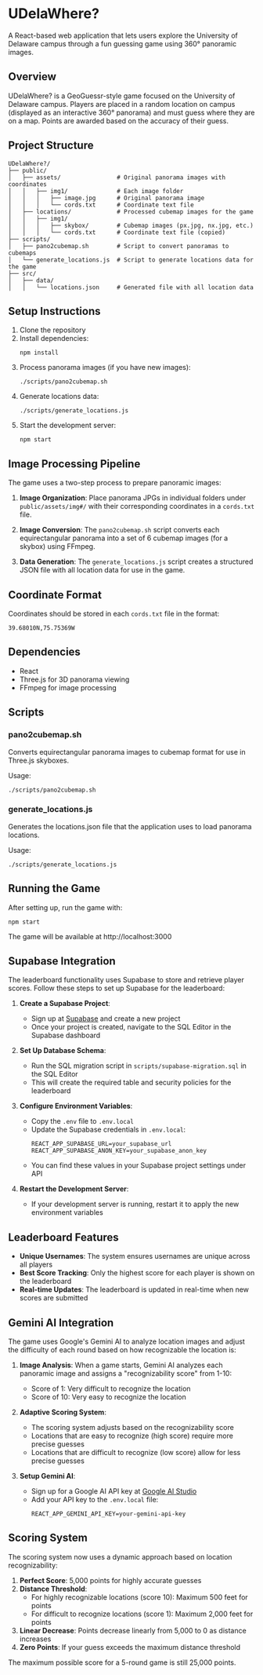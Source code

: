 # UDelaWhere?

A React-based web application that lets users explore the University of Delaware campus through a fun guessing game using 360° panoramic images.

## Overview

UDelaWhere? is a GeoGuessr-style game focused on the University of Delaware campus. Players are placed in a random location on campus (displayed as an interactive 360° panorama) and must guess where they are on a map. Points are awarded based on the accuracy of their guess.

## Project Structure

```
UDelaWhere?/
├── public/
│   ├── assets/                # Original panorama images with coordinates
│   │   ├── img1/              # Each image folder 
│   │   │   ├── image.jpg      # Original panorama image
│   │   │   └── cords.txt      # Coordinate text file
│   ├── locations/             # Processed cubemap images for the game
│   │   ├── img1/
│   │   │   ├── skybox/        # Cubemap images (px.jpg, nx.jpg, etc.)
│   │   │   └── cords.txt      # Coordinate text file (copied)
├── scripts/
│   ├── pano2cubemap.sh        # Script to convert panoramas to cubemaps
│   └── generate_locations.js  # Script to generate locations data for the game
├── src/
│   ├── data/
│   │   └── locations.json     # Generated file with all location data
```

## Setup Instructions

1. Clone the repository
2. Install dependencies:
   ```
   npm install
   ```
3. Process panorama images (if you have new images):
   ```
   ./scripts/pano2cubemap.sh
   ```
4. Generate locations data:
   ```
   ./scripts/generate_locations.js
   ```
5. Start the development server:
   ```
   npm start
   ```

## Image Processing Pipeline

The game uses a two-step process to prepare panoramic images:

1. **Image Organization**: Place panorama JPGs in individual folders under `public/assets/img#/` with their corresponding coordinates in a `cords.txt` file.

2. **Image Conversion**: The `pano2cubemap.sh` script converts each equirectangular panorama into a set of 6 cubemap images (for a skybox) using FFmpeg.

3. **Data Generation**: The `generate_locations.js` script creates a structured JSON file with all location data for use in the game.

## Coordinate Format

Coordinates should be stored in each `cords.txt` file in the format:
```
39.68010N,75.75369W
```

## Dependencies

- React
- Three.js for 3D panorama viewing
- FFmpeg for image processing

## Scripts

### pano2cubemap.sh

Converts equirectangular panorama images to cubemap format for use in Three.js skyboxes.

Usage:
```
./scripts/pano2cubemap.sh
```

### generate_locations.js

Generates the locations.json file that the application uses to load panorama locations.

Usage:
```
./scripts/generate_locations.js
```

## Running the Game

After setting up, run the game with:
```
npm start
```

The game will be available at http://localhost:3000 

## Supabase Integration

The leaderboard functionality uses Supabase to store and retrieve player scores. Follow these steps to set up Supabase for the leaderboard:

1. **Create a Supabase Project**:
   - Sign up at [Supabase](https://supabase.com/) and create a new project
   - Once your project is created, navigate to the SQL Editor in the Supabase dashboard

2. **Set Up Database Schema**:
   - Run the SQL migration script in `scripts/supabase-migration.sql` in the SQL Editor
   - This will create the required table and security policies for the leaderboard

3. **Configure Environment Variables**:
   - Copy the `.env` file to `.env.local`
   - Update the Supabase credentials in `.env.local`:
     ```
     REACT_APP_SUPABASE_URL=your_supabase_url
     REACT_APP_SUPABASE_ANON_KEY=your_supabase_anon_key
     ```
   - You can find these values in your Supabase project settings under API

4. **Restart the Development Server**:
   - If your development server is running, restart it to apply the new environment variables

## Leaderboard Features

- **Unique Usernames**: The system ensures usernames are unique across all players
- **Best Score Tracking**: Only the highest score for each player is shown on the leaderboard
- **Real-time Updates**: The leaderboard is updated in real-time when new scores are submitted 

## Gemini AI Integration

The game uses Google's Gemini AI to analyze location images and adjust the difficulty of each round based on how recognizable the location is:

1. **Image Analysis**: When a game starts, Gemini AI analyzes each panoramic image and assigns a "recognizability score" from 1-10:
   - Score of 1: Very difficult to recognize the location
   - Score of 10: Very easy to recognize the location

2. **Adaptive Scoring System**:
   - The scoring system adjusts based on the recognizability score
   - Locations that are easy to recognize (high score) require more precise guesses
   - Locations that are difficult to recognize (low score) allow for less precise guesses

3. **Setup Gemini AI**:
   - Sign up for a Google AI API key at [Google AI Studio](https://ai.google.dev/)
   - Add your API key to the `.env.local` file:
     ```
     REACT_APP_GEMINI_API_KEY=your-gemini-api-key
     ```

## Scoring System

The scoring system now uses a dynamic approach based on location recognizability:

1. **Perfect Score**: 5,000 points for highly accurate guesses
2. **Distance Threshold**: 
   - For highly recognizable locations (score 10): Maximum 500 feet for points
   - For difficult to recognize locations (score 1): Maximum 2,000 feet for points
3. **Linear Decrease**: Points decrease linearly from 5,000 to 0 as distance increases
4. **Zero Points**: If your guess exceeds the maximum distance threshold

The maximum possible score for a 5-round game is still 25,000 points. 